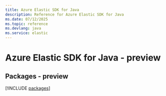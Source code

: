 ```yaml
---
title: Azure Elastic SDK for Java
description: Reference for Azure Elastic SDK for Java
ms.date: 07/12/2025
ms.topic: reference
ms.devlang: java
ms.service: elastic
---
```

# Azure Elastic SDK for Java - preview
## Packages - preview
[!INCLUDE [packages](elastic-index.md)]